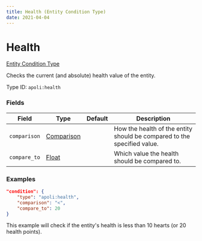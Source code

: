 ```yaml
---
title: Health (Entity Condition Type)
date: 2021-04-04
---
```


# Health

[Entity Condition Type](../entity_condition_types.md)

Checks the current (and absolute) health value of the entity.

Type ID: `apoli:health`

### Fields

Field        | Type                                      | Default | Description
-------------|-------------------------------------------|---------|------------
`comparison` | [Comparison](../data_types/comparison.md) |         | How the health of the entity should be compared to the specified value.
`compare_to` | [Float](../data_types/float.md)           |         | Which value the health should be compared to.

### Examples

```json
"condition": {
    "type": "apoli:health",
    "comparison": "<",
    "compare_to": 20
}
```

This example will check if the entity's health is less than 10 hearts (or 20 health points).
